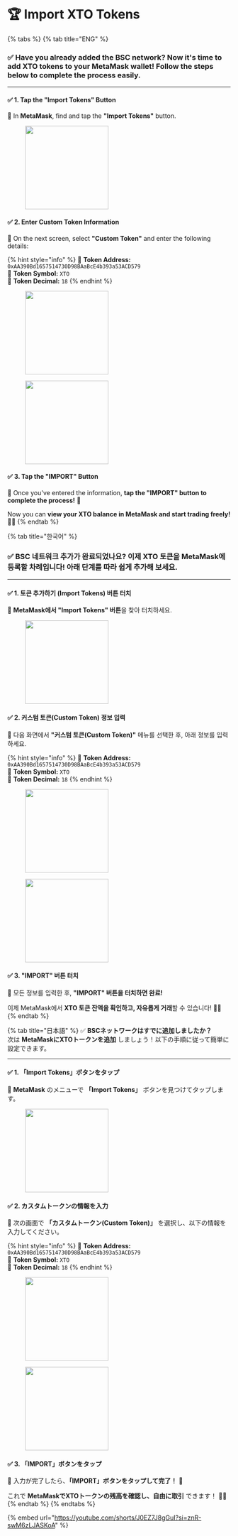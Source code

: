 # 🏆 Import XTO Tokens

{% tabs %}
{% tab title="ENG" %}
### ✅ **Have you already added the BSC network?** Now it's time to **add XTO tokens to your MetaMask wallet**! Follow the steps below to complete the process easily.

***

#### ✅ **1. Tap the "Import Tokens" Button**

📌 In **MetaMask**, find and tap the **"Import Tokens"** button.

<figure><img src="../../../.gitbook/assets/image (17).png" alt="" width="188"><figcaption></figcaption></figure>

#### ✅ **2. Enter Custom Token Information**

📌 On the next screen, select **"Custom Token"** and enter the following details:

{% hint style="info" %}
🔹 **Token Address:** `0xAA390Bd1657514730D98BAaBcE4b393a53ACD579`\
🔹 **Token Symbol:** `XTO`\
🔹 **Token Decimal:** `18`
{% endhint %}

<div><figure><img src="../../../.gitbook/assets/image (1) (1) (1) (1) (1) (1).png" alt="" width="188"><figcaption></figcaption></figure> <figure><img src="../../../.gitbook/assets/image (4) (1) (1).png" alt="" width="188"><figcaption></figcaption></figure></div>

#### ✅ **3. Tap the "IMPORT" Button**

📌 Once you've entered the information, **tap the "IMPORT" button to complete the process!** 🎉

Now you can **view your XTO balance in MetaMask and start trading freely!** 🚀✨
{% endtab %}

{% tab title="한국어" %}
### ✅ **BSC 네트워크 추가가 완료되었나요?** 이제 **XTO 토큰을 MetaMask에 등록**할 차례입니다! 아래 단계를 따라 쉽게 추가해 보세요.

***

#### ✅ **1. 토큰 추가하기 (Import Tokens) 버튼 터치**

📌 **MetaMask에서 "Import Tokens" 버튼**을 찾아 터치하세요.

<figure><img src="../../../.gitbook/assets/image (17).png" alt="" width="188"><figcaption></figcaption></figure>

#### ✅ **2. 커스텀 토큰(Custom Token) 정보 입력**

📌 다음 화면에서 **"커스텀 토큰(Custom Token)"** 메뉴를 선택한 후, 아래 정보를 입력하세요.

{% hint style="info" %}
🔹 **Token Address:** `0xAA390Bd1657514730D98BAaBcE4b393a53ACD579`\
🔹 **Token Symbol:** `XTO`\
🔹 **Token Decimal:** `18`
{% endhint %}

<div><figure><img src="../../../.gitbook/assets/image (1) (1) (1) (1) (1) (1).png" alt="" width="188"><figcaption></figcaption></figure> <figure><img src="../../../.gitbook/assets/image (4) (1) (1).png" alt="" width="188"><figcaption></figcaption></figure></div>

#### ✅ **3. "IMPORT" 버튼 터치**

📌 모든 정보를 입력한 후, **"IMPORT" 버튼을 터치하면 완료!**&#x20;

이제 MetaMask에서 **XTO 토큰 잔액을 확인하고, 자유롭게 거래**할 수 있습니다! 🚀✨
{% endtab %}

{% tab title="日本語" %}
✅ **BSCネットワークはすでに追加しましたか？**\
次は **MetaMaskにXTOトークンを追加** しましょう！以下の手順に従って簡単に設定できます。

***

#### ✅ **1. 「Import Tokens」ボタンをタップ**

📌 **MetaMask** のメニューで **「Import Tokens」** ボタンを見つけてタップします。

<figure><img src="../../../.gitbook/assets/image (17).png" alt="" width="188"><figcaption></figcaption></figure>

#### ✅ **2. カスタムトークンの情報を入力**

📌 次の画面で **「カスタムトークン(Custom Token)」** を選択し、以下の情報を入力してください。

{% hint style="info" %}
🔹 **Token Address:** `0xAA390Bd1657514730D98BAaBcE4b393a53ACD579`\
🔹 **Token Symbol:** `XTO`\
🔹 **Token Decimal:** `18`
{% endhint %}

<div><figure><img src="../../../.gitbook/assets/image (1) (1) (1) (1) (1) (1).png" alt="" width="188"><figcaption></figcaption></figure> <figure><img src="../../../.gitbook/assets/image (4) (1) (1).png" alt="" width="188"><figcaption></figcaption></figure></div>

#### ✅ **3. 「IMPORT」ボタンをタップ**

📌 入力が完了したら、**「IMPORT」ボタンをタップして完了！** 🎉

これで **MetaMaskでXTOトークンの残高を確認し、自由に取引** できます！ 🚀✨
{% endtab %}
{% endtabs %}

{% embed url="https://youtube.com/shorts/J0EZ7J8gGuI?si=znR-swM6zLJASKoA" %}

